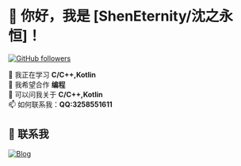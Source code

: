 # 👋 你好，我是 [ShenEternity/沈之永恒]！

[![GitHub followers](https://img.shields.io/github/followers/asbzyyds?style=social)](https://github.com/ShenEternity)
 
🌱 我正在学习 **C/C++,Kotlin**  
👯 我希望合作 **编程**  
💬 可以问我关于 **C/C++,Kotlin**  
📫 如何联系我：**QQ:3258551611**  



## 🤝 联系我

[![Blog](https://img.shields.io/badge/-个人博客-FF5722?style=flat&logo=blogger&logoColor=white)](https://ShenEternity.github.io/)
